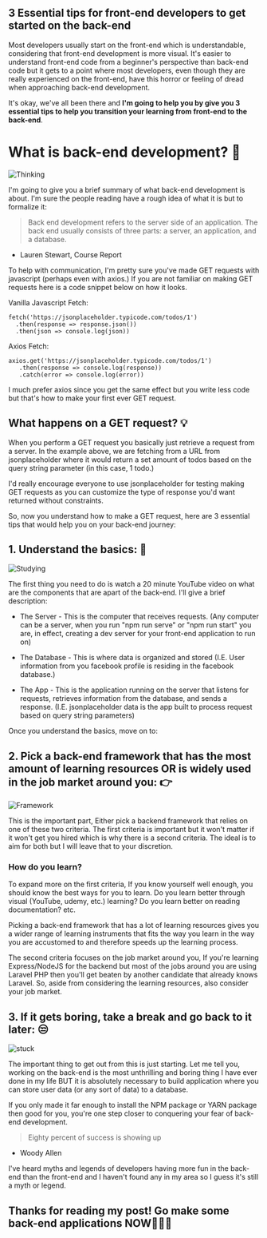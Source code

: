## 3 Essential tips for front-end developers to get started on the back-end

Most developers usually start on the front-end which is understandable, considering that front-end development is more visual. It's easier to understand front-end code from a beginner's perspective than back-end code but it gets to a point where most developers, even though they are really experienced on the front-end, have this horror or feeling of dread when approaching back-end development. 

It's okay, we've all been there and **I'm going to help you by give you 3 essential tips to help you transition your learning from front-end to the back-end**.

# What is back-end development? 🤔

 ![Thinking](https://media.giphy.com/media/lKXEBR8m1jWso/giphy.gif) 

I'm going to give you a brief summary of what back-end development is about. I'm sure the people reading have a rough idea of what it is but to formalize it:


> Back end development refers to the server side of an application. The back end usually consists of three parts: a server, an application, and a database.
- Lauren Stewart, Course Report

To help with communication, I'm pretty sure you've made GET requests with javascript (perhaps even with axios.) If you are not familiar on making GET requests here is a code snippet below on how it looks.

Vanilla Javascript Fetch:
```
fetch('https://jsonplaceholder.typicode.com/todos/1')
  .then(response => response.json())
  .then(json => console.log(json))
``` 
Axios Fetch:
```
axios.get('https://jsonplaceholder.typicode.com/todos/1')
   .then(response => console.log(response))
   .catch(error => console.log(error))
```

I much prefer axios since you get the same effect but you write less code but that's how  to make your first ever GET request.

## What happens on a GET request? 💡
When you perform a GET request you basically just retrieve a request from a server. In the example above, we are fetching from a URL from jsonplaceholder where it would return a set amount of todos based on the query string parameter (in this case, 1 todo.)

I'd really encourage everyone to use jsonplaceholder for testing making GET requests as you can customize the type of response you'd want returned without constraints.

So, now you understand how to make a GET request, here are 3 essential tips that would help you on your back-end journey:

## 1. Understand the basics: 🧐
 ![Studying](https://media.giphy.com/media/fhAwk4DnqNgw8/giphy.gif) 

The first thing you need to do is watch a 20 minute YouTube video on what are the components that are apart of the back-end. I'll give a brief description:

- The Server - This is the computer that receives requests. 
(Any computer can be a server, when you run "npm run serve" or "npm run start" you are, in effect, creating a dev server for your front-end application to run on)

- The Database - This is where data is organized and stored
(I.E. User information from you facebook profile is residing in the facebook database.)

- The App - This is the application running on the server that listens for requests, retrieves information from the database, and sends a response. (I.E. jsonplaceholder data is the app built to process request based on query string parameters)

Once you understand the basics, move on to:

## 2. Pick a back-end framework that has the most amount of learning resources OR is widely used in the job market around you: 👉
 ![Framework](https://media.giphy.com/media/ny7UCd6JETnmE/giphy.gif) 

This is the important part, Either pick a backend framework that relies on one of these two criteria. The first criteria is important but it won't matter if it won't get you hired which is why there is a second criteria. The ideal is to aim for both but I will leave that to your discretion.

### How do you learn?
To expand more on the first criteria, If you know yourself well enough, you should know the best ways for you to learn. Do you learn better through visual (YouTube, udemy, etc.) learning? Do you learn better on reading documentation? etc.

 Picking a back-end framework that has a lot of learning resources gives you a wider range of learning instruments that fits the way you learn in the way you are accustomed to and therefore speeds up the learning process. 

The second criteria focuses on the job market around you, If you're learning Express/NodeJS for the backend but most of the jobs around you are using Laravel PHP then you'll get beaten by another candidate that already knows Laravel. So, aside from considering the learning resources, also consider your job market.

## 3. If it gets boring, take a break and go back to it later: 😒
 ![stuck](https://media.giphy.com/media/uj8SgKD1Pzxjlwo4Sg/giphy.gif) 

The important thing to get out from this is just starting. Let me tell you, working on the back-end is the most unthrilling and boring thing I have ever done in my life BUT it is absolutely necessary to build application where you can store user data (or any sort of data) to a database. 

If you only made it far enough to install the NPM package or YARN package then good for you, you're one step closer to conquering your fear of back-end development.


> Eighty percent of success is showing up
- Woody Allen


I've heard myths and legends of developers having more fun in the back-end than the front-end and I haven't found any in my area so I guess it's still a myth or legend.

## Thanks for reading my post! Go make some back-end applications NOW🎉🎉🎉









